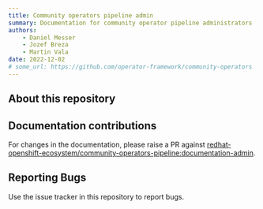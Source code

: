 ```yaml
---
title: Community operators pipeline admin
summary: Documentation for community operator pipeline administrators
authors:
    - Daniel Messer
    - Jozef Breza
    - Martin Vala
date: 2022-12-02
# some_url: https://github.com/operator-framework/community-operators
---
```


## About this repository

## Documentation contributions
For changes in the documentation, please raise a PR against [redhat-openshift-ecosystem/community-operators-pipeline:documentation-admin](https://github.com/redhat-openshift-ecosystem/community-operators-pipeline/tree/documentation-admin).

## Reporting Bugs

Use the issue tracker in this repository to report bugs.
